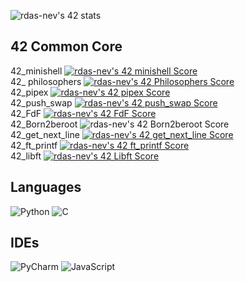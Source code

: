 ![rdas-nev's 42 stats](https://badge42.vercel.app/api/v2/cl60v9pk0000609mmz6y2ovcn/stats?cursusId=21&coalitionId=288)
<br />
## 42 Common Core
42_minishell     [![rdas-nev's 42 minishell Score](https://badge42.vercel.app/api/v2/cl60v9pk0000609mmz6y2ovcn/project/2768602)](https://github.com/RodrigoEstrela/42-minishell)
<br />
42_ philosophers [![rdas-nev's 42 Philosophers Score](https://badge42.vercel.app/api/v2/cl60v9pk0000609mmz6y2ovcn/project/2860315)](https://github.com/RodrigoEstrela/42-philosophers)
<br />
42_pipex         [![rdas-nev's 42 pipex Score](https://badge42.vercel.app/api/v2/cl60v9pk0000609mmz6y2ovcn/project/2554726)](https://github.com/RodrigoEstrela/42-pipex)
<br />
42_push_swap     [![rdas-nev's 42 push_swap Score](https://badge42.vercel.app/api/v2/cl60v9pk0000609mmz6y2ovcn/project/2554725)](https://github.com/RodrigoEstrela/42-push_swap)
<br />
42_FdF           [![rdas-nev's 42 FdF Score](https://badge42.vercel.app/api/v2/cl60v9pk0000609mmz6y2ovcn/project/2554729)](https://github.com/RodrigoEstrela/42-FdF)
<br />
42_Born2beroot   ![rdas-nev's 42 Born2beroot Score](https://badge42.vercel.app/api/v2/cl60v9pk0000609mmz6y2ovcn/project/2524618)
<br />
42_get_next_line [![rdas-nev's 42 get_next_line Score](https://badge42.vercel.app/api/v2/cl60v9pk0000609mmz6y2ovcn/project/2524617)](https://github.com/RodrigoEstrela/42-get_next_line)
<br />
42_ft_printf     [![rdas-nev's 42 ft_printf Score](https://badge42.vercel.app/api/v2/cl60v9pk0000609mmz6y2ovcn/project/2524014)](https://github.com/RodrigoEstrela/42-ft_printf)
<br />
42_libft         [![rdas-nev's 42 Libft Score](https://badge42.vercel.app/api/v2/cl60v9pk0000609mmz6y2ovcn/project/2497460)](https://github.com/RodrigoEstrela/42-libft)
<br />
## Languages
 ![Python](https://img.shields.io/badge/python-3670A0?style=for-the-badge&logo=python&logoColor=ffdd54) ![C](https://img.shields.io/badge/c-%2300599C.svg?style=for-the-badge&logo=c&logoColor=white)
<br />
## IDEs
![PyCharm](https://img.shields.io/badge/pycharm-143?style=for-the-badge&logo=pycharm&logoColor=black&color=black&labelColor=green) ![JavaScript](https://img.shields.io/badge/CLion-000000?style=for-the-badge&logo=clion&logoColor=white)
<br />

